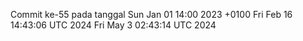 Commit ke-55 pada tanggal Sun Jan 01 14:00 2023 +0100
Fri Feb 16 14:43:06 UTC 2024
Fri May  3 02:43:14 UTC 2024
